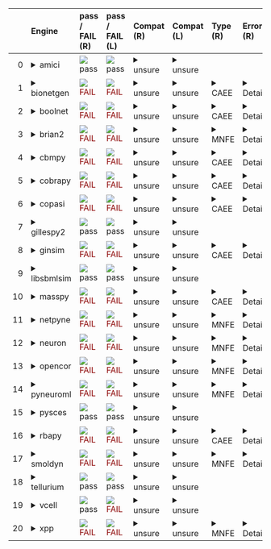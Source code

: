 |    | Engine                                                                                                                                     | pass / FAIL (R)                                                                                                                                                            | pass / FAIL (L)                                                                                                                                                            | Compat (R)                                                                                                                                                                                                                         | Compat (L)                                                                                                                                                                                                                         | Type (R)                                                               | Error (R)                                                                                                                                                                                                                                                                                                                                                                                                                                                            | Error (L)                                                                                                                                                                                   | d1 (R)                                                         | d1 (L)                                                        |
|---:|:-------------------------------------------------------------------------------------------------------------------------------------------|:---------------------------------------------------------------------------------------------------------------------------------------------------------------------------|:---------------------------------------------------------------------------------------------------------------------------------------------------------------------------|:-----------------------------------------------------------------------------------------------------------------------------------------------------------------------------------------------------------------------------------|:-----------------------------------------------------------------------------------------------------------------------------------------------------------------------------------------------------------------------------------|:-----------------------------------------------------------------------|:---------------------------------------------------------------------------------------------------------------------------------------------------------------------------------------------------------------------------------------------------------------------------------------------------------------------------------------------------------------------------------------------------------------------------------------------------------------------|:--------------------------------------------------------------------------------------------------------------------------------------------------------------------------------------------|:---------------------------------------------------------------|:--------------------------------------------------------------|
|  0 | <details><summary>amici</summary>https://docs.biosimulators.org/Biosimulators_AMICI/<br></details>                                         | <img src=https://via.placeholder.com/15/00dd00/00dd00.png/> pass                                                                                                           | <img src=https://via.placeholder.com/15/00dd00/00dd00.png/> pass                                                                                                           | <details><summary>unsure</summary>The file extensions of the input files are '('xml', 'xml')'. These may be compatible with amici. ['SBML', 'SED-ML'] are compatible with amici</details>                                          | <details><summary>unsure</summary>The file extensions of the input files are '('xml', 'xml')'. These may be compatible with amici. ['SBML', 'SED-ML'] are compatible with amici</details>                                          |                                                                        |                                                                                                                                                                                                                                                                                                                                                                                                                                                                      |                                                                                                                                                                                             | <a href="tests\d1_plots_remote\amici_plot_1.pdf">plot</a>      | <a href="tests\d1_plots_local\amici_plot_1.pdf">plot</a>      |
|  1 | <details><summary>bionetgen</summary>https://docs.biosimulators.org/Biosimulators_BioNetGen/<br></details>                                 | <span style="color:darkred;">                                                                      <img src=https://via.placeholder.com/15/dd0000/dd0000.png/> FAIL</span> | <span style="color:darkred;">                                                                      <img src=https://via.placeholder.com/15/dd0000/dd0000.png/> FAIL</span> | <details><summary>unsure</summary>The file extensions of the input files are '('xml', 'xml')'. These may be compatible with bionetgen. ['BNGL', 'SED-ML'] are compatible with bionetgen</details>                                  | <details><summary>unsure</summary>The file extensions of the input files are '('xml', 'xml')'. These may be compatible with bionetgen. ['BNGL', 'SED-ML'] are compatible with bionetgen</details>                                  | <details><summary>CAEE</summary>CombineArchiveExecutionError</details> | <details><summary>Details</summary><span style="color:red;">The COMBINE/OMEX did not execute successfully:<br><br>  The SED document did not execute successfully:<br>  <br>    Language for model `model_1` is not supported.<br>      - Model language `urn:sedml:language:sbml` is not supported. Models must be in BNGL format (e.g., `sed:model/@language` must match `^urn:sedml:language:bngl(\.$)` such as `urn:sedml:language:bngl`).</details>             | <details><summary>Details</summary>```Command '-i /root/in/00003-sbml-l3v2-sedml.omex -o /root/out' in image 'ghcr.io/biosimulators/bionetgen' returned non-zero exit status 1```</details> | <a href="tests\d1_plots_remote\bionetgen_plot_1.pdf">plot</a>  | <a href="tests\d1_plots_local\bionetgen_plot_1.pdf">plot</a>  |
|  2 | <details><summary>boolnet</summary>https://docs.biosimulators.org/Biosimulators_BoolNet/<br></details>                                     | <span style="color:darkred;">                                                                      <img src=https://via.placeholder.com/15/dd0000/dd0000.png/> FAIL</span> | <span style="color:darkred;">                                                                      <img src=https://via.placeholder.com/15/dd0000/dd0000.png/> FAIL</span> | <details><summary>unsure</summary>The file extensions of the input files are '('xml', 'xml')'. These may be compatible with boolnet. ['SBML-qual', 'SED-ML'] are compatible with boolnet</details>                                 | <details><summary>unsure</summary>The file extensions of the input files are '('xml', 'xml')'. These may be compatible with boolnet. ['SBML-qual', 'SED-ML'] are compatible with boolnet</details>                                 | <details><summary>CAEE</summary>CombineArchiveExecutionError</details> | <details><summary>Details</summary><span style="color:red;">The COMBINE/OMEX did not execute successfully:<br><br>  The SED document did not execute successfully:<br>  <br>    Simulation `simulation_1` is invalid.<br>      - Number of points (50) must be equal to the difference between the output end (5.0) and start times (0.0).</details>                                                                                                                 | <details><summary>Details</summary>```Command '-i /root/in/00003-sbml-l3v2-sedml.omex -o /root/out' in image 'ghcr.io/biosimulators/boolnet' returned non-zero exit status 1```</details>   | <a href="tests\d1_plots_remote\boolnet_plot_1.pdf">plot</a>    | <a href="tests\d1_plots_local\boolnet_plot_1.pdf">plot</a>    |
|  3 | <details><summary>brian2</summary>https://docs.biosimulators.org/Biosimulators_pyNeuroML/<br></details>                                    | <span style="color:darkred;">                                                                      <img src=https://via.placeholder.com/15/dd0000/dd0000.png/> FAIL</span> | <span style="color:darkred;">                                                                      <img src=https://via.placeholder.com/15/dd0000/dd0000.png/> FAIL</span> | <details><summary>unsure</summary>The file extensions of the input files are '('xml', 'xml')'. These may be compatible with brian2. ['NeuroML', 'SED-ML', 'LEMS', 'SED-ML', 'SBML', 'SED-ML'] are compatible with brian2</details> | <details><summary>unsure</summary>The file extensions of the input files are '('xml', 'xml')'. These may be compatible with brian2. ['NeuroML', 'SED-ML', 'LEMS', 'SED-ML', 'SBML', 'SED-ML'] are compatible with brian2</details> | <details><summary>MNFE</summary>ModuleNotFoundError</details>          | <details><summary>Details</summary>No module named 'libsbml'</details>                                                                                                                                                                                                                                                                                                                                                                                               | <details><summary>Details</summary>```Command '-i /root/in/00003-sbml-l3v2-sedml.omex -o /root/out' in image 'ghcr.io/biosimulators/brian2' returned non-zero exit status 1```</details>    |                                                                |                                                               |
|  4 | <details><summary>cbmpy</summary>https://docs.biosimulators.org/Biosimulators_CBMPy/<br></details>                                         | <span style="color:darkred;">                                                                      <img src=https://via.placeholder.com/15/dd0000/dd0000.png/> FAIL</span> | <span style="color:darkred;">                                                                      <img src=https://via.placeholder.com/15/dd0000/dd0000.png/> FAIL</span> | <details><summary>unsure</summary>The file extensions of the input files are '('xml', 'xml')'. These may be compatible with cbmpy. ['SBML', 'SED-ML'] are compatible with cbmpy</details>                                          | <details><summary>unsure</summary>The file extensions of the input files are '('xml', 'xml')'. These may be compatible with cbmpy. ['SBML', 'SED-ML'] are compatible with cbmpy</details>                                          | <details><summary>CAEE</summary>CombineArchiveExecutionError</details> | <details><summary>Details</summary><span style="color:red;">The COMBINE/OMEX did not execute successfully:<br><br>  The SED document did not execute successfully:<br>  <br>    UniformTimeCourseSimulation `simulation_1` is not supported.<br>      - Simulation simulation_1 of type `UniformTimeCourseSimulation` is not supported. Simulation must be an instance of one of the following:<br>          - SteadyStateSimulation</details>                       | <details><summary>Details</summary>```Command '-i /root/in/00003-sbml-l3v2-sedml.omex -o /root/out' in image 'ghcr.io/biosimulators/cbmpy' returned non-zero exit status 1```</details>     | <a href="tests\d1_plots_remote\cbmpy_plot_1.pdf">plot</a>      | <a href="tests\d1_plots_local\cbmpy_plot_1.pdf">plot</a>      |
|  5 | <details><summary>cobrapy</summary>https://docs.biosimulators.org/Biosimulators_COBRApy/<br>Only allows steady state simulations</details> | <span style="color:darkred;">                                                                      <img src=https://via.placeholder.com/15/dd0000/dd0000.png/> FAIL</span> | <span style="color:darkred;">                                                                      <img src=https://via.placeholder.com/15/dd0000/dd0000.png/> FAIL</span> | <details><summary>unsure</summary>The file extensions of the input files are '('xml', 'xml')'. These may be compatible with cobrapy. ['SBML', 'SED-ML'] are compatible with cobrapy</details>                                      | <details><summary>unsure</summary>The file extensions of the input files are '('xml', 'xml')'. These may be compatible with cobrapy. ['SBML', 'SED-ML'] are compatible with cobrapy</details>                                      | <details><summary>CAEE</summary>CombineArchiveExecutionError</details> | <details><summary>Details</summary><span style="color:red;">The COMBINE/OMEX did not execute successfully:<br><br>  The SED document did not execute successfully:<br>  <br>    UniformTimeCourseSimulation `simulation_1` is not supported.<br>      - Simulation simulation_1 of type `UniformTimeCourseSimulation` is not supported. Simulation must be an instance of one of the following:<br>          - SteadyStateSimulation</details>                       | <details><summary>Details</summary>```Command '-i /root/in/00003-sbml-l3v2-sedml.omex -o /root/out' in image 'ghcr.io/biosimulators/cobrapy' returned non-zero exit status 1```</details>   | <a href="tests\d1_plots_remote\cobrapy_plot_1.pdf">plot</a>    | <a href="tests\d1_plots_local\cobrapy_plot_1.pdf">plot</a>    |
|  6 | <details><summary>copasi</summary>https://docs.biosimulators.org/Biosimulators_COPASI/<br></details>                                       | <span style="color:darkred;">                                                                      <img src=https://via.placeholder.com/15/dd0000/dd0000.png/> FAIL</span> | <span style="color:darkred;">                                                                      <img src=https://via.placeholder.com/15/dd0000/dd0000.png/> FAIL</span> | <details><summary>unsure</summary>The file extensions of the input files are '('xml', 'xml')'. These may be compatible with copasi. ['SBML', 'SED-ML'] are compatible with copasi</details>                                        | <details><summary>unsure</summary>The file extensions of the input files are '('xml', 'xml')'. These may be compatible with copasi. ['SBML', 'SED-ML'] are compatible with copasi</details>                                        | <details><summary>CAEE</summary>CombineArchiveExecutionError</details> | <details><summary>Details</summary><span style="color:red;">The COMBINE/OMEX did not execute successfully:<br><br>  The SED document did not execute successfully:<br>  <br>    could not convert string to float: 'Compartments[compartment].Volume'</details>                                                                                                                                                                                                      | <details><summary>Details</summary>```Command '-i /root/in/00003-sbml-l3v2-sedml.omex -o /root/out' in image 'ghcr.io/biosimulators/copasi' returned non-zero exit status 1```</details>    | <a href="tests\d1_plots_remote\copasi_plot_1.pdf">plot</a>     | <a href="tests\d1_plots_local\copasi_plot_1.pdf">plot</a>     |
|  7 | <details><summary>gillespy2</summary>https://docs.biosimulators.org/Biosimulators_GillesPy2/<br></details>                                 | <img src=https://via.placeholder.com/15/00dd00/00dd00.png/> pass                                                                                                           | <img src=https://via.placeholder.com/15/00dd00/00dd00.png/> pass                                                                                                           | <details><summary>unsure</summary>The file extensions of the input files are '('xml', 'xml')'. These may be compatible with gillespy2. ['SBML', 'SED-ML'] are compatible with gillespy2</details>                                  | <details><summary>unsure</summary>The file extensions of the input files are '('xml', 'xml')'. These may be compatible with gillespy2. ['SBML', 'SED-ML'] are compatible with gillespy2</details>                                  |                                                                        |                                                                                                                                                                                                                                                                                                                                                                                                                                                                      |                                                                                                                                                                                             | <a href="tests\d1_plots_remote\gillespy2_plot_1.pdf">plot</a>  | <a href="tests\d1_plots_local\gillespy2_plot_1.pdf">plot</a>  |
|  8 | <details><summary>ginsim</summary>https://docs.biosimulators.org/Biosimulators_GINsim/<br></details>                                       | <span style="color:darkred;">                                                                      <img src=https://via.placeholder.com/15/dd0000/dd0000.png/> FAIL</span> | <span style="color:darkred;">                                                                      <img src=https://via.placeholder.com/15/dd0000/dd0000.png/> FAIL</span> | <details><summary>unsure</summary>The file extensions of the input files are '('xml', 'xml')'. These may be compatible with ginsim. ['SBML-qual', 'SED-ML'] are compatible with ginsim</details>                                   | <details><summary>unsure</summary>The file extensions of the input files are '('xml', 'xml')'. These may be compatible with ginsim. ['SBML-qual', 'SED-ML'] are compatible with ginsim</details>                                   | <details><summary>CAEE</summary>CombineArchiveExecutionError</details> | <details><summary>Details</summary><span style="color:red;">The COMBINE/OMEX did not execute successfully:<br><br>  The SED document did not execute successfully:<br>  <br>    Simulation `simulation_1` is invalid.<br>      - The interval between the output start and time time must be an integer multiple of the number of steps, not `0.1`:<br>          Output start time: 0.0<br>          Output end time: 5.0<br>          Number of steps: 50</details> | <details><summary>Details</summary>```Command '-i /root/in/00003-sbml-l3v2-sedml.omex -o /root/out' in image 'ghcr.io/biosimulators/ginsim' returned non-zero exit status 1```</details>    | <a href="tests\d1_plots_remote\ginsim_plot_1.pdf">plot</a>     | <a href="tests\d1_plots_local\ginsim_plot_1.pdf">plot</a>     |
|  9 | <details><summary>libsbmlsim</summary>https://docs.biosimulators.org/Biosimulators_LibSBMLSim/<br></details>                               | <img src=https://via.placeholder.com/15/00dd00/00dd00.png/> pass                                                                                                           | <img src=https://via.placeholder.com/15/00dd00/00dd00.png/> pass                                                                                                           | <details><summary>unsure</summary>The file extensions of the input files are '('xml', 'xml')'. These may be compatible with libsbmlsim. ['SBML', 'SED-ML'] are compatible with libsbmlsim</details>                                | <details><summary>unsure</summary>The file extensions of the input files are '('xml', 'xml')'. These may be compatible with libsbmlsim. ['SBML', 'SED-ML'] are compatible with libsbmlsim</details>                                |                                                                        |                                                                                                                                                                                                                                                                                                                                                                                                                                                                      |                                                                                                                                                                                             | <a href="tests\d1_plots_remote\libsbmlsim_plot_1.pdf">plot</a> | <a href="tests\d1_plots_local\libsbmlsim_plot_1.pdf">plot</a> |
| 10 | <details><summary>masspy</summary>https://docs.biosimulators.org/Biosimulators_MASSpy/<br></details>                                       | <span style="color:darkred;">                                                                      <img src=https://via.placeholder.com/15/dd0000/dd0000.png/> FAIL</span> | <span style="color:darkred;">                                                                      <img src=https://via.placeholder.com/15/dd0000/dd0000.png/> FAIL</span> | <details><summary>unsure</summary>The file extensions of the input files are '('xml', 'xml')'. These may be compatible with masspy. ['SBML', 'SED-ML'] are compatible with masspy</details>                                        | <details><summary>unsure</summary>The file extensions of the input files are '('xml', 'xml')'. These may be compatible with masspy. ['SBML', 'SED-ML'] are compatible with masspy</details>                                        | <details><summary>CAEE</summary>CombineArchiveExecutionError</details> | <details><summary>Details</summary><span style="color:red;">The COMBINE/OMEX did not execute successfully:<br><br>  The SED document did not execute successfully:<br>  <br>    Something went wrong reading the SBML model. Most likely the SBML model is not valid. Please check that your model is valid using the `mass.io.sbml.validate_sbml_model` function or via the online validator at http://sbml.org/validator .<br>    	`(model, errors) = validate_sbml_model(filename)`<br>    If the model is valid and cannot be read please open an issue at https://github.com/SBRG/masspy/issues .</details>                                                                                                                                                                                                                                                                                                                                                                                                                                                                      | <details><summary>Details</summary>```Command '-i /root/in/00003-sbml-l3v2-sedml.omex -o /root/out' in image 'ghcr.io/biosimulators/masspy' returned non-zero exit status 1```</details>    | <a href="tests\d1_plots_remote\masspy_plot_1.pdf">plot</a>     | <a href="tests\d1_plots_local\masspy_plot_1.pdf">plot</a>     |
| 11 | <details><summary>netpyne</summary>https://docs.biosimulators.org/Biosimulators_pyNeuroML/<br></details>                                   | <span style="color:darkred;">                                                                      <img src=https://via.placeholder.com/15/dd0000/dd0000.png/> FAIL</span> | <span style="color:darkred;">                                                                      <img src=https://via.placeholder.com/15/dd0000/dd0000.png/> FAIL</span> | <details><summary>unsure</summary>The file extensions of the input files are '('xml', 'xml')'. These may be compatible with netpyne. ['SBML', 'SED-ML'] are compatible with netpyne</details>                                      | <details><summary>unsure</summary>The file extensions of the input files are '('xml', 'xml')'. These may be compatible with netpyne. ['SBML', 'SED-ML'] are compatible with netpyne</details>                                      | <details><summary>MNFE</summary>ModuleNotFoundError</details>          | <details><summary>Details</summary>No module named 'libsbml'</details>                                                                                                                                                                                                                                                                                                                                                                                               | <details><summary>Details</summary>```Command '-i /root/in/00003-sbml-l3v2-sedml.omex -o /root/out' in image 'ghcr.io/biosimulators/netpyne' returned non-zero exit status 1```</details>   |                                                                |                                                               |
| 12 | <details><summary>neuron</summary>https://docs.biosimulators.org/Biosimulators_pyNeuroML/<br></details>                                    | <span style="color:darkred;">                                                                      <img src=https://via.placeholder.com/15/dd0000/dd0000.png/> FAIL</span> | <span style="color:darkred;">                                                                      <img src=https://via.placeholder.com/15/dd0000/dd0000.png/> FAIL</span> | <details><summary>unsure</summary>The file extensions of the input files are '('xml', 'xml')'. These may be compatible with neuron. ['NeuroML', 'SED-ML', 'LEMS', 'SED-ML'] are compatible with neuron</details>                   | <details><summary>unsure</summary>The file extensions of the input files are '('xml', 'xml')'. These may be compatible with neuron. ['NeuroML', 'SED-ML', 'LEMS', 'SED-ML'] are compatible with neuron</details>                   | <details><summary>MNFE</summary>ModuleNotFoundError</details>          | <details><summary>Details</summary>No module named 'libsbml'</details>                                                                                                                                                                                                                                                                                                                                                                                               | <details><summary>Details</summary>```Command '-i /root/in/00003-sbml-l3v2-sedml.omex -o /root/out' in image 'ghcr.io/biosimulators/neuron' returned non-zero exit status 1```</details>    |                                                                |                                                               |
| 13 | <details><summary>opencor</summary>https://docs.biosimulators.org/Biosimulators_OpenCOR/<br></details>                                     | <span style="color:darkred;">                                                                      <img src=https://via.placeholder.com/15/dd0000/dd0000.png/> FAIL</span> | <span style="color:darkred;">                                                                      <img src=https://via.placeholder.com/15/dd0000/dd0000.png/> FAIL</span> | <details><summary>unsure</summary>The file extensions of the input files are '('xml', 'xml')'. These may be compatible with opencor. ['CellML', 'SED-ML'] are compatible with opencor</details>                                    | <details><summary>unsure</summary>The file extensions of the input files are '('xml', 'xml')'. These may be compatible with opencor. ['CellML', 'SED-ML'] are compatible with opencor</details>                                    | <details><summary>MNFE</summary>ModuleNotFoundError</details>          | <details><summary>Details</summary>No module named 'libsbml'</details>                                                                                                                                                                                                                                                                                                                                                                                               | <details><summary>Details</summary>```Command '-i /root/in/00003-sbml-l3v2-sedml.omex -o /root/out' in image 'ghcr.io/biosimulators/opencor' returned non-zero exit status 1```</details>   |                                                                |                                                               |
| 14 | <details><summary>pyneuroml</summary>https://docs.biosimulators.org/Biosimulators_pyNeuroML/<br></details>                                 | <span style="color:darkred;">                                                                      <img src=https://via.placeholder.com/15/dd0000/dd0000.png/> FAIL</span> | <span style="color:darkred;">                                                                      <img src=https://via.placeholder.com/15/dd0000/dd0000.png/> FAIL</span> | <details><summary>unsure</summary>The file extensions of the input files are '('xml', 'xml')'. These may be compatible with pyneuroml. ['NeuroML', 'SED-ML', 'LEMS', 'SED-ML'] are compatible with pyneuroml</details>             | <details><summary>unsure</summary>The file extensions of the input files are '('xml', 'xml')'. These may be compatible with pyneuroml. ['NeuroML', 'SED-ML', 'LEMS', 'SED-ML'] are compatible with pyneuroml</details>             | <details><summary>MNFE</summary>ModuleNotFoundError</details>          | <details><summary>Details</summary>No module named 'libsbml'</details>                                                                                                                                                                                                                                                                                                                                                                                               | <details><summary>Details</summary>```Command '-i /root/in/00003-sbml-l3v2-sedml.omex -o /root/out' in image 'ghcr.io/biosimulators/pyneuroml' returned non-zero exit status 1```</details> |                                                                |                                                               |
| 15 | <details><summary>pysces</summary>https://docs.biosimulators.org/Biosimulators_PySCeS/<br></details>                                       | <img src=https://via.placeholder.com/15/00dd00/00dd00.png/> pass                                                                                                           | <img src=https://via.placeholder.com/15/00dd00/00dd00.png/> pass                                                                                                           | <details><summary>unsure</summary>The file extensions of the input files are '('xml', 'xml')'. These may be compatible with pysces. ['SBML', 'SED-ML'] are compatible with pysces</details>                                        | <details><summary>unsure</summary>The file extensions of the input files are '('xml', 'xml')'. These may be compatible with pysces. ['SBML', 'SED-ML'] are compatible with pysces</details>                                        |                                                                        |                                                                                                                                                                                                                                                                                                                                                                                                                                                                      |                                                                                                                                                                                             | <a href="tests\d1_plots_remote\pysces_plot_1.pdf">plot</a>     | <a href="tests\d1_plots_local\pysces_plot_1.pdf">plot</a>     |
| 16 | <details><summary>rbapy</summary>https://docs.biosimulators.org/Biosimulators_RBApy/<br></details>                                         | <span style="color:darkred;">                                                                      <img src=https://via.placeholder.com/15/dd0000/dd0000.png/> FAIL</span> | <span style="color:darkred;">                                                                      <img src=https://via.placeholder.com/15/dd0000/dd0000.png/> FAIL</span> | <details><summary>unsure</summary>The file extensions of the input files are '('xml', 'xml')'. These may be compatible with rbapy. ['RBApy', 'SED-ML'] are compatible with rbapy</details>                                         | <details><summary>unsure</summary>The file extensions of the input files are '('xml', 'xml')'. These may be compatible with rbapy. ['RBApy', 'SED-ML'] are compatible with rbapy</details>                                         | <details><summary>CAEE</summary>CombineArchiveExecutionError</details> | <details><summary>Details</summary><span style="color:red;">The COMBINE/OMEX did not execute successfully:<br><br>  The SED document did not execute successfully:<br>  <br>    Language for model `model_1` is not supported.<br>      - Model language `urn:sedml:language:sbml` is not supported. Models must be in RBA format (e.g., `sed:model/@language` must match `^urn:sedml:language:rba(\.$)` such as `urn:sedml:language:rba`).</details>                | <details><summary>Details</summary>```Command '-i /root/in/00003-sbml-l3v2-sedml.omex -o /root/out' in image 'ghcr.io/biosimulators/rbapy' returned non-zero exit status 1```</details>     | <a href="tests\d1_plots_remote\rbapy_plot_1.pdf">plot</a>      | <a href="tests\d1_plots_local\rbapy_plot_1.pdf">plot</a>      |
| 17 | <details><summary>smoldyn</summary>https://smoldyn.readthedocs.io/en/latest/python/api.html#sed-ml-combine-biosimulators-api<br></details> | <span style="color:darkred;">                                                                      <img src=https://via.placeholder.com/15/dd0000/dd0000.png/> FAIL</span> | <span style="color:darkred;">                                                                      <img src=https://via.placeholder.com/15/dd0000/dd0000.png/> FAIL</span> | <details><summary>unsure</summary>The file extensions of the input files are '('xml', 'xml')'. These may be compatible with smoldyn. [] are compatible with smoldyn</details>                                                      | <details><summary>unsure</summary>The file extensions of the input files are '('xml', 'xml')'. These may be compatible with smoldyn. [] are compatible with smoldyn</details>                                                      | <details><summary>MNFE</summary>ModuleNotFoundError</details>          | <details><summary>Details</summary>No module named 'libsbml'</details>                                                                                                                                                                                                                                                                                                                                                                                               | <details><summary>Details</summary>```Command '-i /root/in/00003-sbml-l3v2-sedml.omex -o /root/out' in image 'ghcr.io/biosimulators/smoldyn' returned non-zero exit status 1```</details>   |                                                                |                                                               |
| 18 | <details><summary>tellurium</summary>https://docs.biosimulators.org/Biosimulators_tellurium/<br></details>                                 | <img src=https://via.placeholder.com/15/00dd00/00dd00.png/> pass                                                                                                           | <img src=https://via.placeholder.com/15/00dd00/00dd00.png/> pass                                                                                                           | <details><summary>unsure</summary>The file extensions of the input files are '('xml', 'xml')'. These may be compatible with tellurium. ['SBML', 'SED-ML'] are compatible with tellurium</details>                                  | <details><summary>unsure</summary>The file extensions of the input files are '('xml', 'xml')'. These may be compatible with tellurium. ['SBML', 'SED-ML'] are compatible with tellurium</details>                                  |                                                                        |                                                                                                                                                                                                                                                                                                                                                                                                                                                                      |                                                                                                                                                                                             | <a href="tests\d1_plots_remote\tellurium_plot_1.pdf">plot</a>  | <a href="tests\d1_plots_local\tellurium_plot_1.pdf">plot</a>  |
| 19 | <details><summary>vcell</summary>https://github.com/virtualcell/vcell<br></details>                                                        | <img src=https://via.placeholder.com/15/00dd00/00dd00.png/> pass                                                                                                           | <span style="color:darkred;">                                                                      <img src=https://via.placeholder.com/15/dd0000/dd0000.png/> FAIL</span> | <details><summary>unsure</summary>The file extensions of the input files are '('xml', 'xml')'. These may be compatible with vcell. ['SBML', 'SED-ML', 'BNGL', 'SED-ML'] are compatible with vcell</details>                        | <details><summary>unsure</summary>The file extensions of the input files are '('xml', 'xml')'. These may be compatible with vcell. ['SBML', 'SED-ML', 'BNGL', 'SED-ML'] are compatible with vcell</details>                        |                                                                        |                                                                                                                                                                                                                                                                                                                                                                                                                                                                      | <details><summary>Details</summary>```Command '-i /root/in/00003-sbml-l3v2-sedml.omex -o /root/out' in image 'ghcr.io/biosimulators/vcell' returned non-zero exit status 1```</details>     |                                                                |                                                               |
| 20 | <details><summary>xpp</summary>https://docs.biosimulators.org/Biosimulators_XPP/<br></details>                                             | <span style="color:darkred;">                                                                      <img src=https://via.placeholder.com/15/dd0000/dd0000.png/> FAIL</span> | <span style="color:darkred;">                                                                      <img src=https://via.placeholder.com/15/dd0000/dd0000.png/> FAIL</span> | <details><summary>unsure</summary>The file extensions of the input files are '('xml', 'xml')'. These may be compatible with xpp. ['XPP', 'SED-ML'] are compatible with xpp</details>                                               | <details><summary>unsure</summary>The file extensions of the input files are '('xml', 'xml')'. These may be compatible with xpp. ['XPP', 'SED-ML'] are compatible with xpp</details>                                               | <details><summary>MNFE</summary>ModuleNotFoundError</details>          | <details><summary>Details</summary>No module named 'libsbml'</details>                                                                                                                                                                                                                                                                                                                                                                                               | <details><summary>Details</summary>```Command '-i /root/in/00003-sbml-l3v2-sedml.omex -o /root/out' in image 'ghcr.io/biosimulators/xpp' returned non-zero exit status 1```</details>       |                                                                |                                                               |